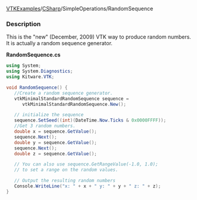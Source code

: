 [VTKExamples](/index/)/[CSharp](/CSharp)/SimpleOperations/RandomSequence

### Description
This is the "new" (December, 2009) VTK way to produce random numbers. It is actually a random sequence generator.

**RandomSequence.cs**
```csharp
using System;
using System.Diagnostics;
using Kitware.VTK;

void RandomSequence() {
   //Create a random sequence generator.
   vtkMinimalStandardRandomSequence sequence = 
      vtkMinimalStandardRandomSequence.New();

   // initialize the sequence
   sequence.SetSeed((int)(DateTime.Now.Ticks & 0x0000FFFF));
   //Get 3 random numbers.
   double x = sequence.GetValue();
   sequence.Next();
   double y = sequence.GetValue();
   sequence.Next();
   double z = sequence.GetValue();

   // You can also use sequence.GetRangeValue(-1.0, 1.0); 
   // to set a range on the random values.

   // Output the resulting random numbers
   Console.WriteLine("x: " + x + " y: " + y + " z: " + z);
}
```
